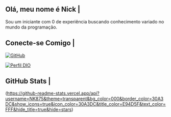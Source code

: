  
## Olá, meu nome é Nick |

Sou um iniciante com 0 de experiência buscando
conhecimento variado no mundo da programação.

## Conecte-se Comigo |
 [![GitHub](https://img.shields.io/badge/GitHub-100000?style=for-the-badge&logo=github&logoColor=white)](https://github.com/NK875)

[![Perfil DIO](https://img.shields.io/badge/-Meu%20Perfil%20na%20DIO-30A3DC?style=for-the-badge)](https://www.dio.me/users/dcraulinicolas)

## GitHub Stats |
(https://github-readme-stats.vercel.app/api?username=NK875&theme=transparent&bg_color=000&border_color=30A3DC&show_icons=true&icon_color=30A3DC&title_color=E94D5F&text_color=FFF&hide_title=true&hide=stars)


